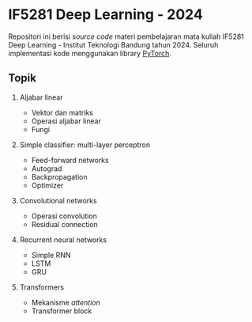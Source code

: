 # IF5281 Deep Learning - 2024
Repositori ini berisi *source code* materi pembelajaran mata kuliah IF5281 Deep Learning - Institut Teknologi Bandung tahun 2024. 
Seluruh implementasi kode menggunakan library [PyTorch](https://pytorch.org/).

## Topik

1. Aljabar linear
    - Vektor dan matriks
    - Operasi aljabar linear
    - Fungi

2. Simple classifier: multi-layer perceptron
    - Feed-forward networks
    - Autograd
    - Backpropagation
    - Optimizer

3. Convolutional networks
    - Operasi convolution
    - Residual connection

4. Recurrent neural networks
    - Simple RNN
    - LSTM
    - GRU

5. Transformers
    - Mekanisme *attention*
    - Transformer block